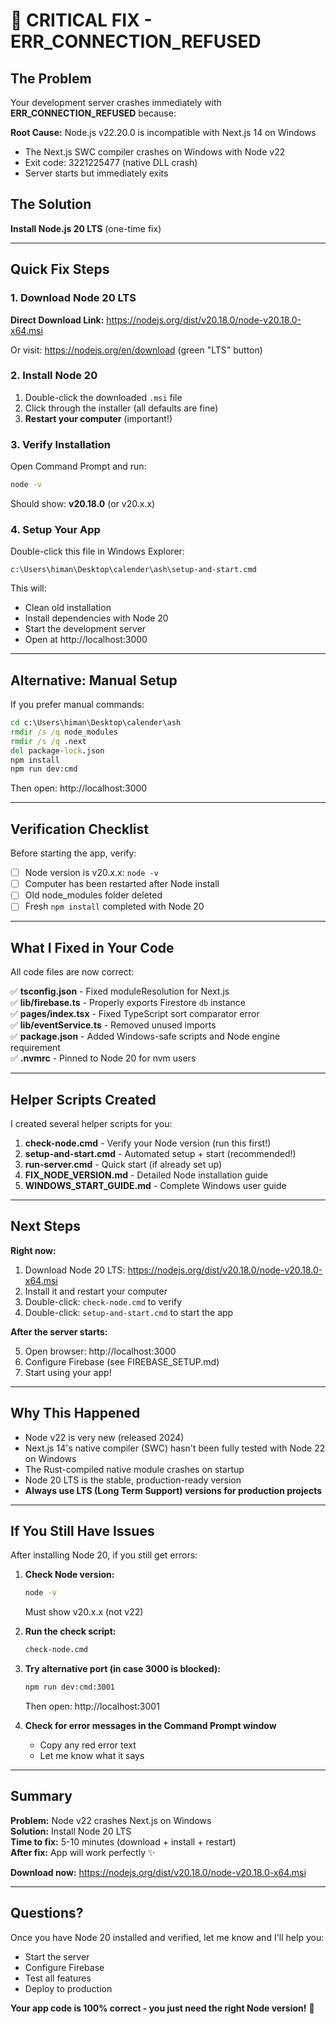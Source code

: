 # 🚨 CRITICAL FIX - ERR_CONNECTION_REFUSED

## The Problem

Your development server crashes immediately with **ERR_CONNECTION_REFUSED** because:

**Root Cause:** Node.js v22.20.0 is incompatible with Next.js 14 on Windows

- The Next.js SWC compiler crashes on Windows with Node v22
- Exit code: 3221225477 (native DLL crash)
- Server starts but immediately exits

## The Solution

**Install Node.js 20 LTS** (one-time fix)

---

## Quick Fix Steps

### 1. Download Node 20 LTS

**Direct Download Link:**
https://nodejs.org/dist/v20.18.0/node-v20.18.0-x64.msi

Or visit: https://nodejs.org/en/download (green "LTS" button)

### 2. Install Node 20

1. Double-click the downloaded `.msi` file
2. Click through the installer (all defaults are fine)
3. **Restart your computer** (important!)

### 3. Verify Installation

Open Command Prompt and run:
```bat
node -v
```

Should show: **v20.18.0** (or v20.x.x)

### 4. Setup Your App

Double-click this file in Windows Explorer:
```
c:\Users\himan\Desktop\calender\ash\setup-and-start.cmd
```

This will:
- Clean old installation
- Install dependencies with Node 20
- Start the development server
- Open at http://localhost:3000

---

## Alternative: Manual Setup

If you prefer manual commands:

```bat
cd c:\Users\himan\Desktop\calender\ash
rmdir /s /q node_modules
rmdir /s /q .next
del package-lock.json
npm install
npm run dev:cmd
```

Then open: http://localhost:3000

---

## Verification Checklist

Before starting the app, verify:

- [ ] Node version is v20.x.x: `node -v`
- [ ] Computer has been restarted after Node install
- [ ] Old node_modules folder deleted
- [ ] Fresh `npm install` completed with Node 20

---

## What I Fixed in Your Code

All code files are now correct:

✅ **tsconfig.json** - Fixed moduleResolution for Next.js  
✅ **lib/firebase.ts** - Properly exports Firestore `db` instance  
✅ **pages/index.tsx** - Fixed TypeScript sort comparator error  
✅ **lib/eventService.ts** - Removed unused imports  
✅ **package.json** - Added Windows-safe scripts and Node engine requirement  
✅ **.nvmrc** - Pinned to Node 20 for nvm users  

---

## Helper Scripts Created

I created several helper scripts for you:

1. **check-node.cmd** - Verify your Node version (run this first!)
2. **setup-and-start.cmd** - Automated setup + start (recommended!)
3. **run-server.cmd** - Quick start (if already set up)
4. **FIX_NODE_VERSION.md** - Detailed Node installation guide
5. **WINDOWS_START_GUIDE.md** - Complete Windows user guide

---

## Next Steps

**Right now:**

1. Download Node 20 LTS: https://nodejs.org/dist/v20.18.0/node-v20.18.0-x64.msi
2. Install it and restart your computer
3. Double-click: `check-node.cmd` to verify
4. Double-click: `setup-and-start.cmd` to start the app

**After the server starts:**

5. Open browser: http://localhost:3000
6. Configure Firebase (see FIREBASE_SETUP.md)
7. Start using your app!

---

## Why This Happened

- Node v22 is very new (released 2024)
- Next.js 14's native compiler (SWC) hasn't been fully tested with Node 22 on Windows
- The Rust-compiled native module crashes on startup
- Node 20 LTS is the stable, production-ready version
- **Always use LTS (Long Term Support) versions for production projects**

---

## If You Still Have Issues

After installing Node 20, if you still get errors:

1. **Check Node version:**
   ```bat
   node -v
   ```
   Must show v20.x.x (not v22)

2. **Run the check script:**
   ```bat
   check-node.cmd
   ```

3. **Try alternative port (in case 3000 is blocked):**
   ```bat
   npm run dev:cmd:3001
   ```
   Then open: http://localhost:3001

4. **Check for error messages in the Command Prompt window**
   - Copy any red error text
   - Let me know what it says

---

## Summary

**Problem:** Node v22 crashes Next.js on Windows  
**Solution:** Install Node 20 LTS  
**Time to fix:** 5-10 minutes (download + install + restart)  
**After fix:** App will work perfectly ✨

**Download now:** https://nodejs.org/dist/v20.18.0/node-v20.18.0-x64.msi

---

## Questions?

Once you have Node 20 installed and verified, let me know and I'll help you:
- Start the server
- Configure Firebase
- Test all features
- Deploy to production

**Your app code is 100% correct - you just need the right Node version!** 🚀
